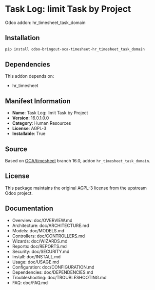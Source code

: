 # Task Log: limit Task by Project

Odoo addon: hr_timesheet_task_domain

## Installation

```bash
pip install odoo-bringout-oca-timesheet-hr_timesheet_task_domain
```

## Dependencies

This addon depends on:
- hr_timesheet

## Manifest Information

- **Name**: Task Log: limit Task by Project
- **Version**: 16.0.1.0.0
- **Category**: Human Resources
- **License**: AGPL-3
- **Installable**: True

## Source

Based on [OCA/timesheet](https://github.com/OCA/timesheet) branch 16.0, addon `hr_timesheet_task_domain`.

## License

This package maintains the original AGPL-3 license from the upstream Odoo project.

## Documentation

- Overview: doc/OVERVIEW.md
- Architecture: doc/ARCHITECTURE.md
- Models: doc/MODELS.md
- Controllers: doc/CONTROLLERS.md
- Wizards: doc/WIZARDS.md
- Reports: doc/REPORTS.md
- Security: doc/SECURITY.md
- Install: doc/INSTALL.md
- Usage: doc/USAGE.md
- Configuration: doc/CONFIGURATION.md
- Dependencies: doc/DEPENDENCIES.md
- Troubleshooting: doc/TROUBLESHOOTING.md
- FAQ: doc/FAQ.md
